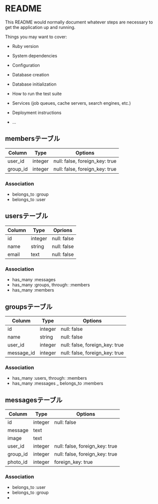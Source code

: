 # README

This README would normally document whatever steps are necessary to get the
application up and running.

Things you may want to cover:

* Ruby version

* System dependencies

* Configuration

* Database creation

* Database initialization

* How to run the test suite

* Services (job queues, cache servers, search engines, etc.)

* Deployment instructions

* ...

## membersテーブル

|Column|Type|Options|
|------|----|-------|
|user_id|integer|null: false, foreign_key: true|
|group_id|integer|null: false, foreign_key: true|

### Association
- belongs_to :group
- belongs_to :user

## usersテーブル

|Column|Type|Oprions|
|------|----|-------|
|id|integer|null: false|
|name|string|null: false|
|email|text|null: false|

### Association
- has_many :messages
- has_many :groups, through: :members
- has_many :members

## groupsテーブル
|Colunm|Type|Options|
|------|----|-------|
|id|integer|null: false|
|name|string|null: false|
|user_id|integer|null: false, foreign_key: true|
|message_id|integer|null: false, foreign_key: true|


### Association
- has_many :users, through: :members
- has_many :messages
_ belongs_to :members

## messagesテーブル

|Colunm|Type|Options|
|------|----|-------|
|id|integer|null: false|
|message|text|
|image|text|
|user_id|integer|null: false, foreign_key: true|
|group_id|integer|null: false, foreign_key: true|
|photo_id|integer|foreign_key: true|

### Association
- belongs_to :user
- belongs_to :group
-


